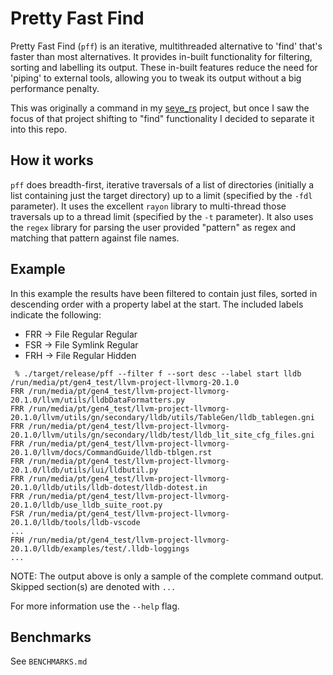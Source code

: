 # Pretty Fast Find
Pretty Fast Find (`pff`) is an iterative, multithreaded alternative to 'find' that's faster than most alternatives. It provides in-built functionality for filtering, sorting and labelling its output. These in-built features reduce the need for 'piping' to external tools, allowing you to tweak its output without a big performance penalty.

This was originally a command in my [seye_rs](https://github.com/pericles-tpt/seye_rs) project, but once I saw the focus of that project shifting to "find" functionality I decided to separate it into this repo.

## How it works
`pff` does breadth-first, iterative traversals of a list of directories (initially a list containing just the target directory) up to a limit (specified by the `-fdl` parameter). It uses the excellent `rayon` library to multi-thread those traversals up to a thread limit (specified by the `-t` parameter). It also uses the `regex` library for parsing the user provided "pattern" as regex and matching that pattern against file names.

## Example
In this example the results have been filtered to contain just files, sorted in descending order with a property label at the start. The included labels indicate the following:
- FRR -> File Regular Regular
- FSR -> File Symlink Regular
- FRH -> File Regular Hidden

```
 % ./target/release/pff --filter f --sort desc --label start lldb /run/media/pt/gen4_test/llvm-project-llvmorg-20.1.0
FRR /run/media/pt/gen4_test/llvm-project-llvmorg-20.1.0/llvm/utils/lldbDataFormatters.py
FRR /run/media/pt/gen4_test/llvm-project-llvmorg-20.1.0/llvm/utils/gn/secondary/lldb/utils/TableGen/lldb_tablegen.gni
FRR /run/media/pt/gen4_test/llvm-project-llvmorg-20.1.0/llvm/utils/gn/secondary/lldb/test/lldb_lit_site_cfg_files.gni
FRR /run/media/pt/gen4_test/llvm-project-llvmorg-20.1.0/llvm/docs/CommandGuide/lldb-tblgen.rst
FRR /run/media/pt/gen4_test/llvm-project-llvmorg-20.1.0/lldb/utils/lui/lldbutil.py
FRR /run/media/pt/gen4_test/llvm-project-llvmorg-20.1.0/lldb/utils/lldb-dotest/lldb-dotest.in
FRR /run/media/pt/gen4_test/llvm-project-llvmorg-20.1.0/lldb/use_lldb_suite_root.py
FSR /run/media/pt/gen4_test/llvm-project-llvmorg-20.1.0/lldb/tools/lldb-vscode
...
FRH /run/media/pt/gen4_test/llvm-project-llvmorg-20.1.0/lldb/examples/test/.lldb-loggings
...
```
NOTE: The output above is only a sample of the complete command output. Skipped section(s) are denoted with `...`

For more information use the `--help` flag.
## Benchmarks
See `BENCHMARKS.md`
